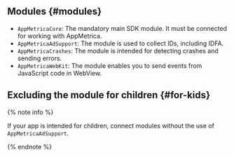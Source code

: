 ## Modules {#modules}

* `AppMetricaCore`: The mandatory main SDK module. It must be connected for working with AppMetrica.
* `AppMetricaAdSupport`: The module is used to collect IDs, including IDFA.
* `AppMetricaCrashes`: The module is intended for detecting crashes and sending errors.
* `AppMetricaWebKit`: The module enables you to send events from JavaScript code in WebView.

## Excluding the module for children {#for-kids}

{% note info %}

If your app is intended for children, connect modules without the use of `AppMetricaAdSupport`.

{% endnote %}

